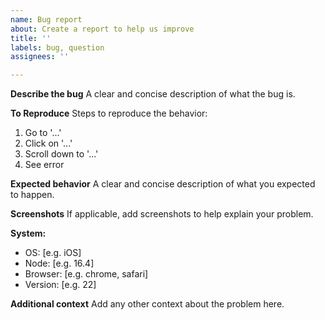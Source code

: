 ```yaml
---
name: Bug report
about: Create a report to help us improve
title: ''
labels: bug, question
assignees: ''

---
```


**Describe the bug**
A clear and concise description of what the bug is.

**To Reproduce**
Steps to reproduce the behavior:
1. Go to '...'
2. Click on '...'
3. Scroll down to '...'
4. See error

**Expected behavior**
A clear and concise description of what you expected to happen.

**Screenshots**
If applicable, add screenshots to help explain your problem.

**System:**
 - OS: [e.g. iOS]
 - Node: [e.g. 16.4]
 - Browser: [e.g. chrome, safari]
 - Version: [e.g. 22]

**Additional context**
Add any other context about the problem here.
